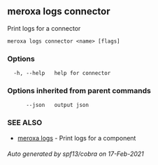 ## meroxa logs connector

Print logs for a connector

```
meroxa logs connector <name> [flags]
```

### Options

```
  -h, --help   help for connector
```

### Options inherited from parent commands

```
      --json   output json
```

### SEE ALSO

* [meroxa logs](meroxa_logs.md)	 - Print logs for a component

###### Auto generated by spf13/cobra on 17-Feb-2021
